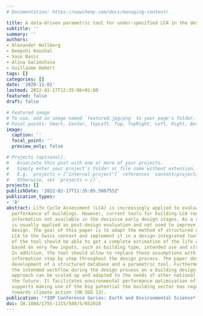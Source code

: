 ```yaml
---
# Documentation: https://wowchemy.com/docs/managing-content/

title: A data-driven parametric tool for under-specified LCA in the design phase
subtitle: ''
summary: ''
authors:
- Alexander Hollberg
- Deepshi Kaushal
- Saso Basic
- Alina Galimshina
- Guillaume Habert
tags: []
categories: []
date: '2020-11-01'
lastmod: 2022-02-17T12:35:06+01:00
featured: false
draft: false

# Featured image
# To use, add an image named `featured.jpg/png` to your page's folder.
# Focal points: Smart, Center, TopLeft, Top, TopRight, Left, Right, BottomLeft, Bottom, BottomRight.
image:
  caption: ''
  focal_point: ''
  preview_only: false

# Projects (optional).
#   Associate this post with one or more of your projects.
#   Simply enter your project's folder or file name without extension.
#   E.g. `projects = ["internal-project"]` references `content/project/deep-learning/index.md`.
#   Otherwise, set `projects = []`.
projects: []
publishDate: '2022-02-17T11:35:05.506755Z'
publication_types:
- '0'
abstract: Life Cycle Assessment (LCA) is increasingly applied to evaluate the environmental
  performance of buildings. However, current tools for building LCA require detailed
  information not available in the decisive early design stages. As a result, LCA
  is usually applied as post-design evaluation and not used to improve the building
  design. The goal of this paper is to adapt the method of structured under-specified
  LCA to the Swiss context and implement it in a design-integrated tool. The users
  of the tool should be able to get a complete estimation of the life cycle impact
  based on very few inputs, such as building type, intended use and structural system.
  In addition, the tool should allow to replace these assumptions with more detailed
  information step by step throughout the design process. The paper describes the
  development of a structured database and a parametric tool. Furthermore, it exemplifies
  the intended workflow during the design process on a building design. The presented
  approach can be scaled up and adapted to the needs of other national contexts in
  the future. It facilitates environmental performance optimisation of buildings and
  supports making use of the big potential the building sector has regarding contributing
  towards climate action (UN SDG 13).
publication: '*IOP Conference Series: Earth and Environmental Science*'
doi: 10.1088/1755-1315/588/5/052018
---
```

